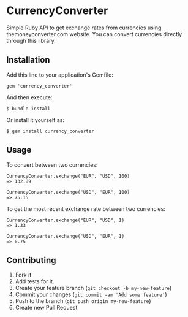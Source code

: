 # CurrencyConverter

Simple Ruby API to get exchange rates from currencies using themoneyconverter.com website. You can convert currencies directly through this library.

## Installation

Add this line to your application's Gemfile:

    gem 'currency_converter'

And then execute:

    $ bundle install

Or install it yourself as:

    $ gem install currency_converter

## Usage

To convert between two currencies:

    CurrencyConverter.exchange("EUR", "USD", 100)
    => 132.89

    CurrencyConverter.exchange("USD", "EUR", 100)
    => 75.15

To get the most recent exchange rate between two currencies:

    CurrencyConverter.exchange("EUR", "USD", 1)
    => 1.33

    CurrencyConverter.exchange("USD", "EUR", 1)
    => 0.75

## Contributing

1. Fork it
2. Add tests for it.
3. Create your feature branch (`git checkout -b my-new-feature`)
4. Commit your changes (`git commit -am 'Add some feature'`)
5. Push to the branch (`git push origin my-new-feature`)
6. Create new Pull Request
